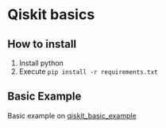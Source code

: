 # Qiskit basics

## How to install
1. Install python
2. Execute ```pip install -r requirements.txt```

## Basic Example
Basic example on [qiskit_basic_example](qiskit_basic_example.py)